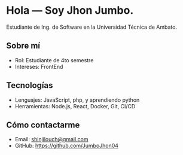 # Hola — Soy Jhon Jumbo.

Estudiante de Ing. de Software en la Universidad Técnica de Ambato.
## Sobre mí
- Rol: Estudiante de 4to semestre
- Intereses: FrontEnd

## Tecnologías
- Lenguajes: JavaScript, php, y aprendiendo python
- Herramientas: Node.js, React, Docker, Git, CI/CD

## Cómo contactarme
- Email: shinjilouch@gmail.com
- GitHub: https://github.com/JumboJhon04
